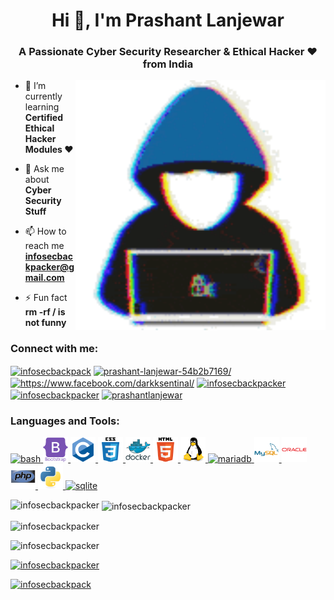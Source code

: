 <h1 align="center">Hi 👋, I'm Prashant Lanjewar</h1>
<h3 align="center">A Passionate Cyber Security Researcher & Ethical Hacker ❤ from India</h3>
<img align="right" alt="hacker" width="400" src="https://github.com/infosecbackpacker/infosecbackpacker/blob/main/hydra-we-bhack.gif">


- 🌱 I’m currently learning **Certified Ethical Hacker Modules ❤**

- 💬 Ask me about **Cyber Security Stuff**

- 📫 How to reach me **infosecbackpacker@gmail.com**

- ⚡ Fun fact **rm -rf / is not funny**

<h3 align="left">Connect with me:</h3>
<p align="left">
<a href="https://twitter.com/infosecbackpack" target="blank"><img align="center" src="https://raw.githubusercontent.com/rahuldkjain/github-profile-readme-generator/master/src/images/icons/Social/twitter.svg" alt="infosecbackpack" height="30" width="40" /></a>
<a href="https://linkedin.com/in/prashant-lanjewar-54b2b7169/" target="blank"><img align="center" src="https://raw.githubusercontent.com/rahuldkjain/github-profile-readme-generator/master/src/images/icons/Social/linked-in-alt.svg" alt="prashant-lanjewar-54b2b7169/" height="30" width="40" /></a>
<a href="https://fb.com/https://www.facebook.com/darkksentinal/" target="blank"><img align="center" src="https://raw.githubusercontent.com/rahuldkjain/github-profile-readme-generator/master/src/images/icons/Social/facebook.svg" alt="https://www.facebook.com/darkksentinal/" height="30" width="40" /></a>
<a href="https://instagram.com/infosecbackpacker" target="blank"><img align="center" src="https://raw.githubusercontent.com/rahuldkjain/github-profile-readme-generator/master/src/images/icons/Social/instagram.svg" alt="infosecbackpacker" height="30" width="40" /></a>
<a href="https://www.youtube.com/c/infosecbackpacker" target="blank"><img align="center" src="https://raw.githubusercontent.com/rahuldkjain/github-profile-readme-generator/master/src/images/icons/Social/youtube.svg" alt="infosecbackpacker" height="30" width="40" /></a>
<a href="https://www.hackerrank.com/prashantlanjewar" target="blank"><img align="center" src="https://raw.githubusercontent.com/rahuldkjain/github-profile-readme-generator/master/src/images/icons/Social/hackerrank.svg" alt="prashantlanjewar" height="30" width="40" /></a>
</p>

<h3 align="left">Languages and Tools:</h3>
<p align="left"> <a href="https://www.gnu.org/software/bash/" target="_blank" rel="noreferrer"> <img src="https://www.vectorlogo.zone/logos/gnu_bash/gnu_bash-icon.svg" alt="bash" width="40" height="40"/> </a> <a href="https://getbootstrap.com" target="_blank" rel="noreferrer"> <img src="https://raw.githubusercontent.com/devicons/devicon/master/icons/bootstrap/bootstrap-plain-wordmark.svg" alt="bootstrap" width="40" height="40"/> </a> <a href="https://www.cprogramming.com/" target="_blank" rel="noreferrer"> <img src="https://raw.githubusercontent.com/devicons/devicon/master/icons/c/c-original.svg" alt="c" width="40" height="40"/> </a> <a href="https://www.w3schools.com/css/" target="_blank" rel="noreferrer"> <img src="https://raw.githubusercontent.com/devicons/devicon/master/icons/css3/css3-original-wordmark.svg" alt="css3" width="40" height="40"/> </a> <a href="https://www.docker.com/" target="_blank" rel="noreferrer"> <img src="https://raw.githubusercontent.com/devicons/devicon/master/icons/docker/docker-original-wordmark.svg" alt="docker" width="40" height="40"/> </a> <a href="https://www.w3.org/html/" target="_blank" rel="noreferrer"> <img src="https://raw.githubusercontent.com/devicons/devicon/master/icons/html5/html5-original-wordmark.svg" alt="html5" width="40" height="40"/> </a> <a href="https://www.linux.org/" target="_blank" rel="noreferrer"> <img src="https://raw.githubusercontent.com/devicons/devicon/master/icons/linux/linux-original.svg" alt="linux" width="40" height="40"/> </a> <a href="https://mariadb.org/" target="_blank" rel="noreferrer"> <img src="https://www.vectorlogo.zone/logos/mariadb/mariadb-icon.svg" alt="mariadb" width="40" height="40"/> </a> <a href="https://www.mysql.com/" target="_blank" rel="noreferrer"> <img src="https://raw.githubusercontent.com/devicons/devicon/master/icons/mysql/mysql-original-wordmark.svg" alt="mysql" width="40" height="40"/> </a> <a href="https://www.oracle.com/" target="_blank" rel="noreferrer"> <img src="https://raw.githubusercontent.com/devicons/devicon/master/icons/oracle/oracle-original.svg" alt="oracle" width="40" height="40"/> </a> <a href="https://www.php.net" target="_blank" rel="noreferrer"> <img src="https://raw.githubusercontent.com/devicons/devicon/master/icons/php/php-original.svg" alt="php" width="40" height="40"/> </a> <a href="https://www.python.org" target="_blank" rel="noreferrer"> <img src="https://raw.githubusercontent.com/devicons/devicon/master/icons/python/python-original.svg" alt="python" width="40" height="40"/> </a> <a href="https://www.sqlite.org/" target="_blank" rel="noreferrer"> <img src="https://www.vectorlogo.zone/logos/sqlite/sqlite-icon.svg" alt="sqlite" width="40" height="40"/> </a> </p>

<p><img align="left" src="https://github-readme-stats.vercel.app/api/top-langs?username=infosecbackpacker&show_icons=true&locale=en&layout=compact" alt="infosecbackpacker" /></p>

<p>&nbsp;<img align="center" src="https://github-readme-stats.vercel.app/api?username=infosecbackpacker&show_icons=true&locale=en" alt="infosecbackpacker" /></p>

<p><img align="center" src="https://github-readme-streak-stats.herokuapp.com/?user=infosecbackpacker&" alt="infosecbackpacker" /></p>

<p align="left"> <img src="https://komarev.com/ghpvc/?username=infosecbackpacker&label=Profile%20views&color=0e75b6&style=flat" alt="infosecbackpacker" /> </p>

<p align="left"> <a href="https://github.com/ryo-ma/github-profile-trophy"><img src="https://github-profile-trophy.vercel.app/?username=infosecbackpacker" alt="infosecbackpacker" /></a> </p>

<p align="left"> <a href="https://twitter.com/infosecbackpack" target="blank"><img src="https://img.shields.io/twitter/follow/infosecbackpack?logo=twitter&style=for-the-badge" alt="infosecbackpack" /></a> </p>
